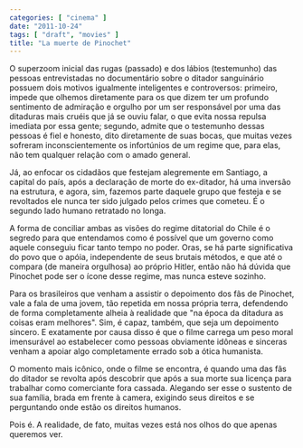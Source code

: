 ```yaml
---
categories: [ "cinema" ]
date: "2011-10-24"
tags: [ "draft", "movies" ]
title: "La muerte de Pinochet"
---
```

O superzoom inicial das rugas (passado) e dos lábios (testemunho)
das pessoas entrevistadas no documentário sobre o ditador sanguinário
possuem dois motivos igualmente inteligentes e controversos: primeiro,
impede que olhemos diretamente para os que dizem ter um profundo
sentimento de admiração e orgulho por um ser responsável por uma das
ditaduras mais cruéis que já se ouviu falar, o que evita nossa repulsa
imediata por essa gente; segundo, admite que o testemunho dessas pessoas
é fiel e honesto, dito diretamente de suas bocas, que muitas vezes
sofreram inconscientemente os infortúnios de um regime que, para elas,
não tem qualquer relação com o amado general.

Já, ao enfocar os cidadãos que festejam alegremente em Santiago,
a capital do país, após a declaração de morte do ex-ditador, há
uma inversão na estrutura, e agora, sim, fazemos parte daquele grupo
que festeja e se revoltados ele nunca ter sido julgado pelos crimes que
cometeu. É o segundo lado humano retratado no longa.

A forma de conciliar ambas as visões do regime ditatorial do Chile é o
segredo para que entendamos como é possível que um governo como aquele
conseguiu ficar tanto tempo no poder. Oras, se há parte significativa
do povo que o apóia, independente de seus brutais métodos, e que até o
compara (de maneira orgulhosa) ao próprio Hitler, então não há dúvida
que Pinochet pode ser o ícone desse regime, mas nunca esteve sozinho.

Para os brasileiros que venham a assistir o depoimento dos fãs de
Pinochet, vale a fala de uma jovem, tão repetida em nossa própria
terra, defendendo de forma completamente alheia à realidade que "na
época da ditadura as coisas eram melhores". Sim, é capaz, também,
que seja um depoimento sincero. E exatamente por causa disso é que o
filme carrega um peso moral imensurável ao estabelecer como pessoas
obviamente idôneas e sinceras venham a apoiar algo completamente errado
sob a ótica humanista.

O momento mais icônico, onde o filme se encontra, é quando uma das
fãs do ditador se revolta após descobrir que após a sua morte sua
licença para trabalhar como comerciante fora cassada. Alegando ser
esse o sustento de sua família, brada em frente à camera, exigindo
seus direitos e se perguntando onde estão os direitos humanos.

Pois é. A realidade, de fato, muitas vezes está nos olhos do que apenas
queremos ver.

